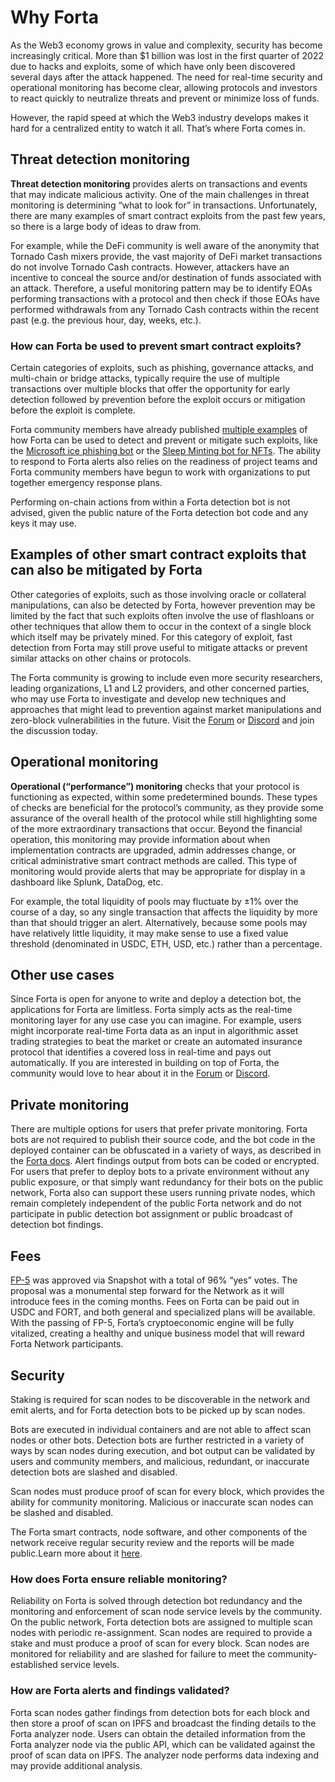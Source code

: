 # Why Forta

As the Web3 economy grows in value and complexity, security has become increasingly critical. More than $1 billion was lost in the first quarter of 2022 due to hacks and exploits, some of which have only been discovered several days after the attack happened. The need for real-time security and operational monitoring has become clear, allowing protocols and investors to react quickly to neutralize threats and prevent or minimize loss of funds.

However, the rapid speed at which the Web3 industry develops makes it hard for a centralized entity to watch it all. That’s where Forta comes in.

## Threat detection monitoring

**Threat detection monitoring** provides alerts on transactions and events that may indicate malicious activity. One of the main challenges in threat monitoring is determining “what to look for” in transactions. Unfortunately, there are many examples of smart contract exploits from the past few years, so there is a large body of ideas to draw from.

For example, while the DeFi community is well aware of the anonymity that Tornado Cash mixers provide, the vast majority of DeFi market transactions do not involve Tornado Cash contracts. However, attackers have an incentive to conceal the source and/or destination of funds associated with an attack. Therefore, a useful monitoring pattern may be to identify EOAs performing transactions with a protocol and then check if those EOAs have performed withdrawals from any Tornado Cash contracts within the recent past (e.g. the previous hour, day, weeks, etc.).

### How can Forta be used to prevent smart contract exploits?

Certain categories of exploits, such as phishing, governance attacks, and multi-chain or bridge attacks, typically require the use of multiple transactions over multiple blocks that offer the opportunity for early detection followed by prevention before the exploit occurs or mitigation before the exploit is complete.

Forta community members have already published [multiple examples](https://forta.notion.site/How-Forta-alerted-on-past-hacks-d05c45f060e8404886996ca5518e6f75) of how Forta can be used to detect and prevent or mitigate such exploits, like the [Microsoft ice phishing bot](https://t.co/sPlZEmh0qN) or the [Sleep Minting bot for NFTs](https://a16z.com/2022/03/09/sleep-minting-nfts/). The ability to respond to Forta alerts also relies on the readiness of project teams and Forta community members have begun to work with organizations to put together emergency response plans.

Performing on-chain actions from within a Forta detection bot is not advised, given the public nature of the Forta detection bot code and any keys it may use.

## Examples of other smart contract exploits that can also be mitigated by Forta

Other categories of exploits, such as those involving oracle or collateral manipulations, can also be detected by Forta, however prevention may be limited by the fact that such exploits often involve the use of flashloans or other techniques that allow them to occur in the context of a single block which itself may be privately mined. For this category of exploit, fast detection from Forta may still prove useful to mitigate attacks or prevent similar attacks on other chains or protocols.

The Forta community is growing to include even more security researchers, leading organizations, L1 and L2 providers, and other concerned parties, who may use Forta to investigate and develop new techniques and approaches that might lead to prevention against market manipulations and zero-block vulnerabilities in the future. Visit the [Forum](https://gov.forta.network/) or [Discord](https://discord.com/invite/fortanetwork) and join the discussion today.

## Operational monitoring

**Operational (“performance”) monitoring** checks that your protocol is functioning as expected, within some predetermined bounds. These types of checks are beneficial for the protocol’s community, as they provide some assurance of the overall health of the protocol while still highlighting some of the more extraordinary transactions that occur. Beyond the financial operation, this monitoring may provide information about when implementation contracts are upgraded, admin addresses change, or critical administrative smart contract methods are called. This type of monitoring would provide alerts that may be appropriate for display in a dashboard like Splunk, DataDog, etc.

For example, the total liquidity of pools may fluctuate by ±1% over the course of a day, so any single transaction that affects the liquidity by more than that should trigger an alert. Alternatively, because some pools may have relatively little liquidity, it may make sense to use a fixed value threshold (denominated in USDC, ETH, USD, etc.) rather than a percentage.

## Other use cases

Since Forta is open for anyone to write and deploy a detection bot, the applications for Forta are limitless. Forta simply acts as the real-time monitoring layer for any use case you can imagine. For example, users might incorporate real-time Forta data as an input in algorithmic asset trading strategies to beat the market or create an automated insurance protocol that identifies a covered loss in real-time and pays out automatically. If you are interested in building on top of Forta, the community would love to hear about it in the [Forum](https://gov.forta.network/) or [Discord](https://discord.com/invite/fortanetwork).

## Private monitoring

There are multiple options for users that prefer private monitoring. Forta bots are not required to publish their source code, and the bot code in the deployed container can be obfuscated in a variety of ways, as described in the [Forta docs](private-alerts.md). Alert findings output from bots can be coded or encrypted. For users that prefer to deploy bots to a private environment without any public exposure, or that simply want redundancy for their bots on the public network, Forta also can support these users running private nodes, which remain completely independent of the public Forta network and do not participate in public detection bot assignment or public broadcast of detection bot findings.

## Fees

[FP-5](https://snapshot.org/#/forta.eth/proposal/0x6830fcecbd8acd028daf19e8d49e82cb8e46c001eaa6cffe6c0ca6c485ffe174) was approved via Snapshot with a total of 96% “yes” votes. The proposal was a monumental step forward for the Network as it will introduce fees in the coming months. Fees on Forta can be paid out in USDC and FORT, and both general and specialized plans will be available. With the passing of FP-5, Forta’s cryptoeconomic engine will be fully vitalized, creating a healthy and unique business model that will reward Forta Network participants.

## Security

Staking is required for scan nodes to be discoverable in the network and emit alerts, and for Forta detection bots to be picked up by scan nodes.

Bots are executed in individual containers and are not able to affect scan nodes or other bots. Detection bots are further restricted in a variety of ways by scan nodes during execution, and bot output can be validated by users and community members, and malicious, redundant, or inaccurate detection bots are slashed and disabled.

Scan nodes must produce proof of scan for every block, which provides the ability for community monitoring. Malicious or inaccurate scan nodes can be slashed and disabled.

The Forta smart contracts, node software, and other components of the network receive regular security review and the reports will be made public.Learn more about it [here](security.md).

### How does Forta ensure reliable monitoring?

Reliability on Forta is solved through detection bot redundancy and the monitoring and enforcement of scan node service levels by the community. On the public network, Forta detection bots are assigned to multiple scan nodes with periodic re-assignment. Scan nodes are required to provide a stake and must produce a proof of scan for every block. Scan nodes are monitored for reliability and are slashed for failure to meet the community-established service levels.

### How are Forta alerts and findings validated?

Forta scan nodes gather findings from detection bots for each block and then store a proof of scan on IPFS and broadcast the finding details to the Forta analyzer node. Users can obtain the detailed information from the Forta analyzer node via the public API, which can be validated against the proof of scan data on IPFS. The analyzer node performs data indexing and may provide additional analysis.